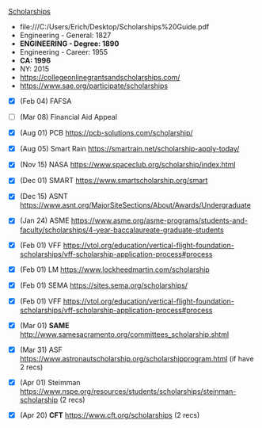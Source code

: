 <u>Scholarships</u>

- file:///C:/Users/Erich/Desktop/Scholarships%20Guide.pdf
- Engineering - General: 1827
- **ENGINEERING - Degree: 1890**
- Engineering - Career: 1955
- **CA: 1996**
- NY: 2015
- https://collegeonlinegrantsandscholarships.com/
- https://www.sae.org/participate/scholarships
- [x] (Feb 04) FAFSA
- [ ] (Mar 08) Financial Aid Appeal
- [x] (Aug 01) PCB https://pcb-solutions.com/scholarship/
- [x] (Aug 05) Smart Rain https://smartrain.net/scholarship-apply-today/
- [x] (Nov 15) NASA https://www.spaceclub.org/scholarship/index.html
- [x] (Dec 01) SMART https://www.smartscholarship.org/smart
- [x] (Dec 15) ASNT https://www.asnt.org/MajorSiteSections/About/Awards/Undergraduate
- [x] (Jan 24) ASME https://www.asme.org/asme-programs/students-and-faculty/scholarships/4-year-baccalaureate-graduate-students
- [x] (Feb 01) VFF https://vtol.org/education/vertical-flight-foundation-scholarships/vff-scholarship-application-process#process
- [x] (Feb 01) LM https://www.lockheedmartin.com/scholarship
- [x] (Feb 01) SEMA https://sites.sema.org/scholarships/
- [x] (Feb 01) VFF https://vtol.org/education/vertical-flight-foundation-scholarships/vff-scholarship-application-process#process
- [x] (Mar 01) **SAME** http://www.samesacramento.org/committees_scholarship.shtml
- [x] (Mar 31) ASF https://www.astronautscholarship.org/scholarshipprogram.html (if have 2 recs)
- [x] (Apr 01) Steimman https://www.nspe.org/resources/students/scholarships/steinman-scholarship (2 recs)
- [x] (Apr 20) **CFT** https://www.cft.org/scholarships (2 recs)

